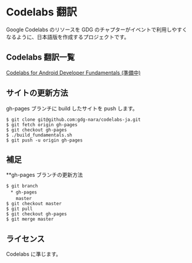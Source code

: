 # Codelabs 翻訳

Google Codelabs のリソースを GDG のチャプターがイベントで利用しやすくなるように、日本語版を作成するプロジェクトです。

## Codelabs 翻訳一覧

[Codelabs for Android Developer Fundamentals (準備中)](https://gdg-nara.github.io/codelabs-ja/android/fundamentals2/)

## サイトの更新方法

gh-pages ブランチに build したサイトを push します。

```
$ git clone git@github.com:gdg-nara/codelabs-ja.git
$ git fetch origin gh-pages
$ git checkout gh-pages
$ ./build_fundamentals.sh
$ git push -u origin gh-pages
```

## 補足

**gh-pages ブランチの更新方法

```
$ git branch
　* gh-pages
  　master
$ git checkout master
$ git pull
$ git checkout gh-pages
$ git merge master
```

## ライセンス

Codelabs に準じます。
